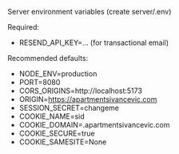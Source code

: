 Server environment variables (create server/.env)

Required:

- RESEND_API_KEY=... (for transactional email)

Recommended defaults:

- NODE_ENV=production
- PORT=8080
- CORS_ORIGINS=http://localhost:5173
- ORIGIN=https://apartmentsivancevic.com
- SESSION_SECRET=changeme
- COOKIE_NAME=sid
- COOKIE_DOMAIN=.apartmentsivancevic.com
- COOKIE_SECURE=true
- COOKIE_SAMESITE=None
